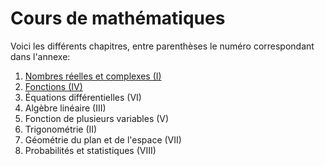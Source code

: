 # Cours de mathématiques

Voici les différents chapitres, entre parenthèses le numéro correspondant dans l'annexe:

1. [Nombres réelles et complexes (I)](Maths/Nombres.md)
2. [Fonctions (IV)](Maths/Fonctions.md)
3. Équations différentielles (VI)
4. Algèbre linéaire (III)
5. Fonction de plusieurs variables (V)
6. Trigonométrie (II)
7. Géométrie du plan et de l'espace (VII)
8. Probabilités et statistiques (VIII)
